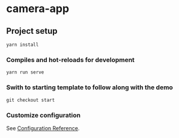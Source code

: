 # camera-app

## Project setup
```
yarn install
```

### Compiles and hot-reloads for development
```
yarn run serve
```

### Swith to starting template to follow along with the demo
```
git checkout start
```

### Customize configuration
See [Configuration Reference](https://cli.vuejs.org/config/).